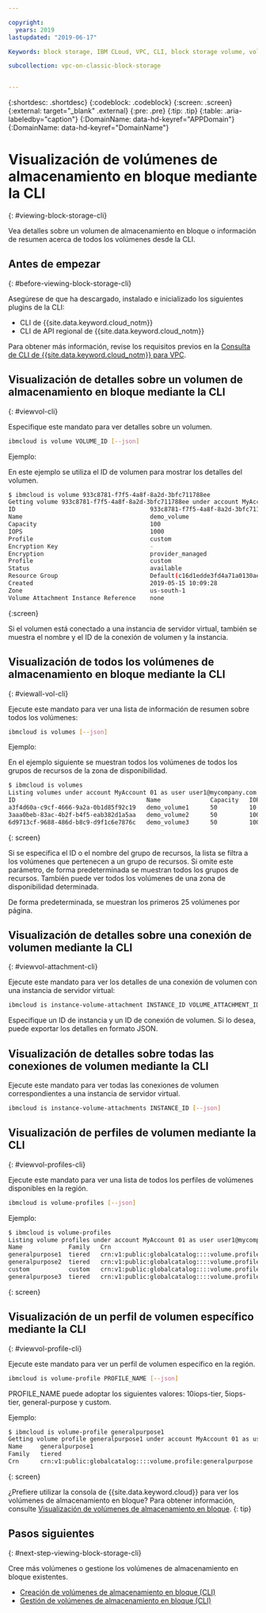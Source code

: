 ```yaml
---

copyright:
  years: 2019
lastupdated: "2019-06-17"

Keywords: block storage, IBM CLoud, VPC, CLI, block storage volume, volume, IOPS

subcollection: vpc-on-classic-block-storage


---
```


{:shortdesc: .shortdesc}
{:codeblock: .codeblock}
{:screen: .screen}
{:external: target="_blank" .external}
{:pre: .pre}
{:tip: .tip}
{:table: .aria-labeledby="caption"}
{:DomainName: data-hd-keyref="APPDomain"}
{:DomainName: data-hd-keyref="DomainName"}

# Visualización de volúmenes de almacenamiento en bloque mediante la CLI
{: #viewing-block-storage-cli}

Vea detalles sobre un volumen de almacenamiento en bloque o información de resumen acerca de todos los volúmenes desde la CLI.

## Antes de empezar
{: #before-viewing-block-storage-cli}

Asegúrese de que ha descargado, instalado e inicializado los siguientes plugins de la CLI:

* CLI de {{site.data.keyword.cloud_notm}}
* CLI de API regional de {{site.data.keyword.cloud_notm}}

Para obtener más información, revise los requisitos previos en la [Consulta de CLI de {{site.data.keyword.cloud_notm}} para VPC](/docs/vpc-infrastructure-cli-plugin?topic=vpc-infrastructure-cli-plugin-vpc-reference).

## Visualización de detalles sobre un volumen de almacenamiento en bloque mediante la CLI
{: #viewvol-cli}

Especifique este mandato para ver detalles sobre un volumen.

```bash
ibmcloud is volume VOLUME_ID [--json]
```

Ejemplo:

En este ejemplo se utiliza el ID de volumen para mostrar los detalles del volumen.

```bash
$ ibmcloud is volume 933c8781-f7f5-4a8f-8a2d-3bfc711788ee
Getting volume 933c8781-f7f5-4a8f-8a2d-3bfc711788ee under account MyAccount01 as user user1@mycompany.com...
ID                                      933c8781-f7f5-4a8f-8a2d-3bfc711788ee
Name                                    demo_volume
Capacity                                100
IOPS                                    1000
Profile                                 custom
Encryption Key                          -
Encryption                              provider_managed
Profile                                 custom
Status                                  available
Resource Group                          Default(c16d1edde3fd4a71a0130aed371405a0)
Created                                 2019-05-15 10:09:28
Zone                                    us-south-1
Volume Attachment Instance Reference    none
```
{:screen}

Si el volumen está conectado a una instancia de servidor virtual, también se muestra el nombre y el ID de la conexión de volumen y la instancia.

## Visualización de todos los volúmenes de almacenamiento en bloque mediante la CLI
{: #viewall-vol-cli}

Ejecute este mandato para ver una lista de información de resumen sobre todos los volúmenes:

```bash
ibmcloud is volumes [--json]
```

Ejemplo:

En el ejemplo siguiente se muestran todos los volúmenes de todos los grupos de recursos de la zona de disponibilidad.  

```bash
$ ibmcloud is volumes
Listing volumes under account MyAccount 01 as user user1@mycompany.com...
ID                                     Name              Capacity   IOPS   Auto Delete   Encryption        Profile         Created               Status      Zone         Resource Group
a3f4d60a-c9cf-4666-9a2a-0b1d85f92c19   demo_volume1      50         10     Manual        provider managed  generalpurpose   2019-06-30 11:04:46  pending     us-south-1   (c16d1edd-.)
3aaa0beb-83ac-4b2f-b4f5-eab382d1a5aa   demo_volume2      50         100    Manual        provider managed  custom           2019-06-30 10:26:34  available   us-south-1   (c16d1edd-.)
6d9713cf-9688-486d-b8c9-d9f1c6e7876c   demo_volume3      50         100    Manual        provider managed  custom           2019-06-30 10:39:24  available   us-south-1   (c16d1edd-.)
```
{: screen}

Si se especifica el ID o el nombre del grupo de recursos, la lista se filtra a los volúmenes que pertenecen a un grupo de recursos. Si omite este parámetro, de forma predeterminada se muestran todos los grupos de recursos. También puede ver todos los volúmenes de una zona de disponibilidad determinada.

De forma predeterminada, se muestran los primeros 25 volúmenes por página.

## Visualización de detalles sobre una conexión de volumen mediante la CLI
{: #viewvol-attachment-cli}

Ejecute este mandato para ver los detalles de una conexión de volumen con una instancia de servidor virtual:

```bash
ibmcloud is instance-volume-attachment INSTANCE_ID VOLUME_ATTACHMENT_ID [--json]
```

Especifique un ID de instancia y un ID de conexión de volumen.  Si lo desea, puede exportar los detalles en formato JSON.

## Visualización de detalles sobre todas las conexiones de volumen mediante la CLI

Ejecute este mandato para ver todas las conexiones de volumen correspondientes a una instancia de servidor virtual.

```bash
ibmcloud is instance-volume-attachments INSTANCE_ID [--json]
```

## Visualización de perfiles de volumen mediante la CLI
{: #viewvol-profiles-cli}

Ejecute este mandato para ver una lista de todos los perfiles de volúmenes disponibles en la región.

```bash
ibmcloud is volume-profiles [--json]
```

Ejemplo:

```bash
$ ibmcloud is volume-profiles
Listing volume profiles under account MyAccount 01 as user user1@mycompany.com...
Name             Family   Crn
generalpurpose1  tiered   crn:v1:public:globalcatalog::::volume.profile:generalpurpose
generalpurpose2  tiered   crn:v1:public:globalcatalog::::volume.profile:generalpurpose
custom           custom   crn:v1:public:globalcatalog::::volume.profile:custom
generalpurpose3  tiered   crn:v1:public:globalcatalog::::volume.profile:generalpurpose
```
{: screen}

## Visualización de un perfil de volumen específico mediante la CLI
{: #viewvol-profile-cli}

Ejecute este mandato para ver un perfil de volumen específico en la región.

```bash
ibmcloud is volume-profile PROFILE_NAME [--json]
```

PROFILE_NAME puede adoptar los siguientes valores: 10iops-tier, 5iops-tier, general-purpose y custom.

Ejemplo:

```bash
$ ibmcloud is volume-profile generalpurpose1
Getting volume profile generalpurpose1 under account MyAccount 01 as user user1@mycompany.com...
Name     generalpurpose1
Family   tiered
Crn      crn:v1:public:globalcatalog::::volume.profile:generalpurpose
```
{: screen}

¿Prefiere utilizar la consola de {{site.data.keyword.cloud}} para ver los volúmenes de almacenamiento en bloque? Para obtener información, consulte [Visualización de volúmenes de almacenamiento en bloque](/docs/vpc-on-classic-block-storage?topic=vpc-on-classic-block-storage-viewing-block-storage).
{: tip}

## Pasos siguientes
{: #next-step-viewing-block-storage-cli}

Cree más volúmenes o gestione los volúmenes de almacenamiento en bloque existentes.

* [Creación de volúmenes de almacenamiento en bloque (CLI)](/docs/vpc-on-classic-block-storage?topic=vpc-on-classic-block-storage-creating-block-storage-cli)
* [Gestión de volúmenes de almacenamiento en bloque (CLI)](/docs/vpc-on-classic-block-storage?topic=vpc-on-classic-block-storage-managing-block-storage-cli)

